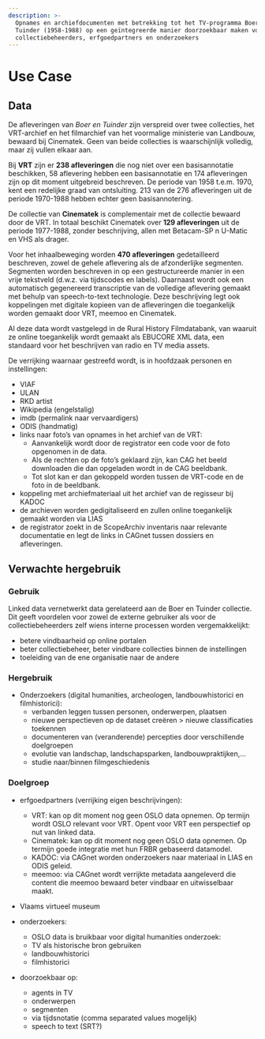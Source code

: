 ```yaml
---
description: >-
  Opnames en archiefdocumenten met betrekking tot het TV-programma Boer en
  Tuinder (1958-1988) op een geïntegreerde manier doorzoekbaar maken voor
  collectiebeheerders, erfgoedpartners en onderzoekers
---
```


# Use Case

## Data

De afleveringen van _Boer en Tuinder_ zijn verspreid over twee collecties, het VRT-archief en het filmarchief van het voormalige ministerie van Landbouw, bewaard bij Cinematek. Geen van beide collecties is waarschijnlijk volledig, maar zij vullen elkaar aan.&#x20;

Bij **VRT** zijn er **238 afleveringen** die nog niet over een basisannotatie beschikken, 58 aflevering hebben een basisannotatie en 174 afleveringen zijn op dit moment uitgebreid beschreven. De periode van 1958 t.e.m. 1970, kent een redelijke graad van ontsluiting. 213 van de 276 afleveringen uit de periode 1970-1988 hebben echter geen basisannotering.&#x20;

De collectie van **Cinematek** is complementair met de collectie bewaard door de VRT. In totaal beschikt Cinematek over **129 afleveringen** uit de periode 1977-1988, zonder beschrijving, allen met Betacam-SP n U-Matic en VHS als drager.

Voor het inhaalbeweging worden **470 afleveringen** gedetailleerd beschreven, zowel de gehele aflevering als de afzonderlijke segmenten. Segmenten worden beschreven in op een gestructureerde manier in een vrije tekstveld (d.w.z. via tijdscodes en labels). Daarnaast wordt ook een automatisch gegenereerd transcriptie van de volledige aflevering gemaakt met behulp van speech-to-text technologie. Deze beschrijving legt ook koppelingen met digitale kopieen van de afleveringen die toegankelijk worden gemaakt door VRT, meemoo en Cinematek.

Al deze data wordt vastgelegd in de Rural History Filmdatabank, van waaruit ze online toegankelijk wordt gemaakt als EBUCORE XML data, een standaard voor het beschrijven van radio en TV media assets.

De verrijking waarnaar gestreefd wordt, is in hoofdzaak personen en instellingen:

* VIAF
* ULAN
* RKD artist
* Wikipedia (engelstalig)
* imdb (permalink naar vervaardigers)
* ODIS (handmatig)
* links naar foto’s van opnames in het archief van de VRT:
  * Aanvankelijk wordt door de registrator een code voor de foto opgenomen in de data.
  * Als de rechten op de foto’s geklaard zijn, kan CAG het beeld downloaden die dan opgeladen wordt in de CAG beeldbank.&#x20;
  * Tot slot kan er dan gekoppeld worden tussen de VRT-code en de foto in de beeldbank.&#x20;
* koppeling met archiefmateriaal uit het archief van de regisseur bij KADOC
* de archieven worden gedigitaliseerd en zullen online toegankelijk gemaakt worden via LIAS
* de registrator zoekt in de ScopeArchiv inventaris naar relevante documentatie en legt de links in CAGnet tussen dossiers en afleveringen.

## Verwachte hergebruik

### Gebruik

Linked data vernetwerkt data gerelateerd aan de Boer en Tuinder collectie. Dit geeft voordelen voor zowel de externe gebruiker als voor de collectiebeheerders zelf wiens interne processen worden vergemakkelijkt:

* betere vindbaarheid op online portalen
* beter collectiebeheer, beter vindbare collecties binnen de instellingen
* toeleiding van de ene organisatie naar de andere

### Hergebruik



* Onderzoekers (digital humanities, archeologen,  landbouwhistorici en filmhistorici):
  * verbanden leggen tussen personen, onderwerpen, plaatsen
  * nieuwe perspectieven op de dataset creëren > nieuwe classificaties toekennen
  * documenteren van (veranderende) percepties door verschillende doelgroepen
  * evolutie van landschap, landschapsparken, landbouwpraktijken,...
  * studie naar/binnen filmgeschiedenis

### Doelgroep

* erfgoedpartners (verrijking eigen beschrijvingen):&#x20;
  * VRT: kan op dit moment nog geen OSLO data opnemen. Op termijn wordt OSLO relevant voor VRT. Opent voor VRT een perspectief op nut van linked data.
  * Cinematek: kan op dit moment nog geen OSLO data opnemen. Op termijn goede integratie met hun FRBR gebaseerd datamodel.&#x20;
  * KADOC: via CAGnet worden onderzoekers naar materiaal in LIAS en ODIS geleid.&#x20;
  * meemoo: via CAGnet wordt verrijkte metadata aangeleverd die content die meemoo bewaard beter vindbaar en uitwisselbaar maakt.
* Vlaams virtueel museum
*   onderzoekers:

    * OSLO data is bruikbaar voor digital humanities onderzoek:
    * TV als historische bron gebruiken
    * landbouwhistorici
    * filmhistorici


* doorzoekbaar op:
  * agents in TV
  * onderwerpen
  * segmenten
  * via tijdsnotatie (comma separated values mogelijk)
  * speech to text (SRT?)
